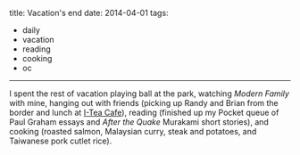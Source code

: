 title: Vacation's end
date: 2014-04-01
tags:
- daily
- vacation
- reading
- cooking
- oc
---

I spent the rest of vacation playing ball at the park, watching *Modern Family* with mine, hanging out with friends (picking up Randy and Brian from the border and lunch at [I-Tea Cafe](http://www.yelp.com/biz/i-tea-cafe-irvine)), reading (finished up my Pocket queue of Paul Graham essays and *After the Quake* Murakami short stories), and cooking (roasted salmon, Malaysian curry, steak and potatoes, and Taiwanese pork cutlet rice).
